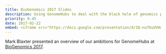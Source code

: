 ```yaml
---
title: BioGenomics 2017 Slides
description: Using GenomeHubs to deal with the black hole of genomics projects that don’t make it into the archival databases
priority: 0.45
date: 2017-02-22
embed: <iframe src="https://docs.google.com/presentation/d/1Q-nu7UuUVHujOcAqKCTDpqMyXCcQNvKS2uys29SgHuY/embed?start=false&amp;loop=false&amp;delayms=3000" width="640" height="389" frameborder="0" allowfullsc$
---
```


Mark Blaxter presented an overview of our ambitions for GenomeHubs at [BioGenomics 2017](http://www.biogenomics2017.org).


